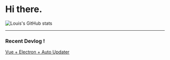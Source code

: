 # Hi there.

![Louis's GitHub stats](https://github-readme-stats.vercel.app/api?username=es5es5&&show_icons=true&theme=dracula)

<hr>

### Recent Devlog !
[Vue + Electron + Auto Updater](https://github.com/es5es5/devlogs/tree/main/Electron)
